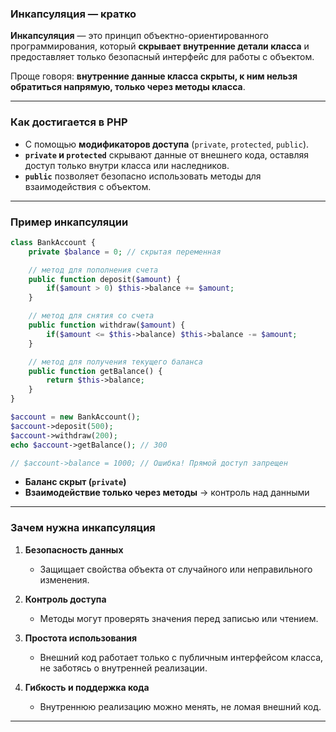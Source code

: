 ### Инкапсуляция — кратко

**Инкапсуляция** — это принцип объектно-ориентированного программирования, который **скрывает внутренние детали класса** и предоставляет только безопасный интерфейс для работы с объектом.

Проще говоря: **внутренние данные класса скрыты, к ним нельзя обратиться напрямую, только через методы класса**.

---

### Как достигается в PHP

- С помощью **модификаторов доступа** (`private`, `protected`, `public`).
- **`private` и `protected`** скрывают данные от внешнего кода, оставляя доступ только внутри класса или наследников.
- **`public`** позволяет безопасно использовать методы для взаимодействия с объектом.

---

### Пример инкапсуляции

```php
class BankAccount {
    private $balance = 0; // скрытая переменная

    // метод для пополнения счета
    public function deposit($amount) {
        if($amount > 0) $this->balance += $amount;
    }

    // метод для снятия со счета
    public function withdraw($amount) {
        if($amount <= $this->balance) $this->balance -= $amount;
    }

    // метод для получения текущего баланса
    public function getBalance() {
        return $this->balance;
    }
}

$account = new BankAccount();
$account->deposit(500);
$account->withdraw(200);
echo $account->getBalance(); // 300

// $account->balance = 1000; // Ошибка! Прямой доступ запрещен
```

- **Баланс скрыт (`private`)**
- **Взаимодействие только через методы** → контроль над данными

---

### Зачем нужна инкапсуляция

1. **Безопасность данных**
    
    - Защищает свойства объекта от случайного или неправильного изменения.
2. **Контроль доступа**
    
    - Методы могут проверять значения перед записью или чтением.
3. **Простота использования**
    
    - Внешний код работает только с публичным интерфейсом класса, не заботясь о внутренней реализации.
4. **Гибкость и поддержка кода**
    
    - Внутреннюю реализацию можно менять, не ломая внешний код.

---
